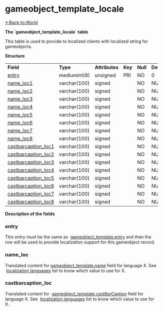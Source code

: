 # gameobject\_template\_locale

[<-Back-to:World](database-world.md)

**The \`gameobject\_template\_locale\` table**

This table is used to provide to localized clients with localized string for gameobjects.

**Structure**

|                                                                        |              |                |         |          |             |           |             |
|------------------------------------------------------------------------|--------------|----------------|---------|----------|-------------|-----------|-------------|
| **Field**                                                              | **Type**     | **Attributes** | **Key** | **Null** | **Default** | **Extra** | **Comment** |
| [entry](#gameobject_template_locale-entry)                             | mediumint(8) | unsigned       | PRI     | NO       | 0           |           |             |
| [name\_loc1](#gameobject_template_locale-name_loc)                     | varchar(100) | signed         |         | NO       | NULL        |           |             |
| [name\_loc2](#gameobject_template_locale-name_loc)                     | varchar(100) | signed         |         | NO       | NULL        |           |             |
| [name\_loc3](#gameobject_template_locale-name_loc)                     | varchar(100) | signed         |         | NO       | NULL        |           |             |
| [name\_loc4](#gameobject_template_locale-name_loc)                     | varchar(100) | signed         |         | NO       | NULL        |           |             |
| [name\_loc5](#gameobject_template_locale-name_loc)                     | varchar(100) | signed         |         | NO       | NULL        |           |             |
| [name\_loc6](#gameobject_template_locale-name_loc)                     | varchar(100) | signed         |         | NO       | NULL        |           |             |
| [name\_loc7](#gameobject_template_locale-name_loc)                     | varchar(100) | signed         |         | NO       | NULL        |           |             |
| [name\_loc8](#gameobject_template_locale-name_loc)                     | varchar(100) | signed         |         | NO       | NULL        |           |             |
| [castbarcaption\_loc1](#gameobject_template_locale-castbarcaption_loc) | varchar(100) | signed         |         | NO       | NULL        |           |             |
| [castbarcaption\_loc2](#gameobject_template_locale-castbarcaption_loc) | varchar(100) | signed         |         | NO       | NULL        |           |             |
| [castbarcaption\_loc3](#gameobject_template_locale-castbarcaption_loc) | varchar(100) | signed         |         | NO       | NULL        |           |             |
| [castbarcaption\_loc4](#gameobject_template_locale-castbarcaption_loc) | varchar(100) | signed         |         | NO       | NULL        |           |             |
| [castbarcaption\_loc5](#gameobject_template_locale-castbarcaption_loc) | varchar(100) | signed         |         | NO       | NULL        |           |             |
| [castbarcaption\_loc6](#gameobject_template_locale-castbarcaption_loc) | varchar(100) | signed         |         | NO       | NULL        |           |             |
| [castbarcaption\_loc7](#gameobject_template_locale-castbarcaption_loc) | varchar(100) | signed         |         | NO       | NULL        |           |             |
| [castbarcaption\_loc8](#gameobject_template_locale-castbarcaption_loc) | varchar(100) | signed         |         | NO       | NULL        |           |             |

**Description of the fields**

### entry

This entry must be the same as  [gameobject\_template.entry](https://trinitycore.atlassian.net/wiki/display/tc/gameobject_template#gameobject_template-entry) and then the row will be used to provide localization support for this gameobject record.

### name\_loc

Translated content for [gameobject\_template.name](https://trinitycore.atlassian.net/wiki/display/tc/gameobject_template#gameobject_template-name) field for language X.
See  [localization languages](https://trinitycore.atlassian.net/wiki/display/tc/Localization+lang) list to know which value to use for X.

### castbarcaption\_loc

Translated content for  [gameobject\_template.castBarCaption](https://trinitycore.atlassian.net/wiki/display/tc/gameobject_template#gameobject_template-castBarCaption) field for language X.
See  [localization languages](https://trinitycore.atlassian.net/wiki/display/tc/Localization+lang) list to know which value to use for X.
